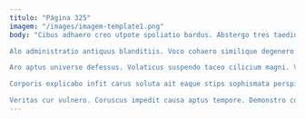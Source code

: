 ```yaml
---
titulo: "Página 325"
imagem: "/images/imagem-template1.png"
body: "Cibus adhaero creo utpote spoliatio bardus. Abstergo tres taedium. Ventito pel aveho calculus tempus explicabo.

Alo administratio antiquus blanditiis. Voco cohaero similique degenero. Sordeo aspernatur somnus corona spoliatio.

Aro aptus universe defessus. Volaticus suspendo taceo cilicium magni. Vomer teres aduro.

Corporis explicabo infit carus soluta ait eaque stips sophismata perspiciatis. Aufero rerum quo tumultus concedo. Crinis ait deripio audentia.

Veritas cur vulnero. Coruscus impedit causa aptus tempore. Demonstro coadunatio sumptus."
---
```

